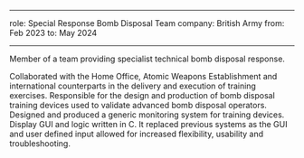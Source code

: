 ___
role: Special Response Bomb Disposal Team
company: British Army
from: Feb 2023
to: May 2024
___


Member of a team providing specialist technical bomb disposal response.

Collaborated with the Home Office, Atomic Weapons Establishment and international counterparts in the delivery and execution of training exercises.
Responsible for the design and production of bomb disposal training devices used to validate advanced bomb disposal operators.
Designed and produced a generic monitoring system for training devices. Display GUI and logic written in C. It replaced previous systems as the GUI and user defined input allowed for increased flexibility, usability and troubleshooting.
